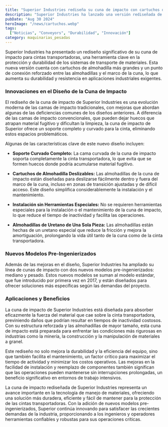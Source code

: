 ```yaml
---
title: "Superior Industries rediseña su cuna de impacto con cartuchos de almohadilla más grandes y mayor durabilidad"
description: "Superior Industries ha lanzado una versión rediseñada de su cuna de impacto para cintas transportadoras, incorporando cartuchos de almohadilla más grandes y un punto de conexión reforzado para mejorar la durabilidad y la eficiencia en la absorción de impactos."
pubDate: "Aug 30 2024"
heroImage: "/news/cartuchos.webp"
tags:
  ["Noticias", "Conveyors", "Durabilidad", "Innovación"]
category: maquinarias_pesadas
---
```


Superior Industries ha presentado un rediseño significativo de su cuna de impacto para cintas transportadoras, una herramienta clave en la protección y durabilidad de los sistemas de transporte de materiales. Esta nueva versión cuenta con cartuchos de almohadilla más grandes y un punto de conexión reforzado entre las almohadillas y el marco de la cuna, lo que aumenta su durabilidad y resistencia en aplicaciones industriales exigentes.

### Innovaciones en el Diseño de la Cuna de Impacto

El rediseño de la cuna de impacto de Superior Industries es una evolución moderna de las camas de impacto tradicionales, con mejoras que abordan algunas de las deficiencias comunes de los diseños anteriores. A diferencia de las camas de impacto convencionales, que pueden dejar huecos que atrapan material fugitivo y dificultan la limpieza, la cuna de impacto de Superior ofrece un soporte completo y curvado para la cinta, eliminando estos espacios problemáticos.

Algunas de las características clave de este nuevo diseño incluyen:

- **Soporte Curvado Completo:** La cama curvada de la cuna de impacto soporta completamente la cinta transportadora, lo que evita que se formen huecos donde podría acumularse material fugitivo.
  
- **Cartuchos de Almohadilla Deslizables:** Las almohadillas de la cuna de impacto están diseñadas para deslizarse fácilmente dentro y fuera del marco de la cuna, incluso en zonas de transición ajustadas y de difícil acceso. Este diseño simplifica considerablemente la instalación y el mantenimiento.

- **Instalación sin Herramientas Especiales:** No se requieren herramientas especiales para la instalación o el mantenimiento de la cuna de impacto, lo que reduce el tiempo de inactividad y facilita las operaciones.

- **Almohadillas de Uretano de Una Sola Pieza:** Las almohadillas están hechas de un uretano especial que reduce la fricción y mejora la amortiguación, prolongando la vida útil tanto de la cuna como de la cinta transportadora.

### Nuevos Modelos Pre-Ingenierizados

Además de las mejoras en el diseño, Superior Industries ha ampliado su línea de cunas de impacto con dos nuevos modelos pre-ingenierizados: mediano y pesado. Estos nuevos modelos se suman al modelo estándar, que fue introducido por primera vez en 2017, y están diseñados para ofrecer soluciones más específicas según las demandas del proyecto.

### Aplicaciones y Beneficios

La cuna de impacto de Superior Industries está diseñada para absorber eficazmente la fuerza del material que cae sobre la cinta transportadora, previniendo daños que podrían resultar en tiempos de inactividad costosos. Con su estructura reforzada y las almohadillas de mayor tamaño, esta cuna de impacto está preparada para enfrentar las condiciones más rigurosas en industrias como la minería, la construcción y la manipulación de materiales a granel.

Este rediseño no solo mejora la durabilidad y la eficiencia del equipo, sino que también facilita el mantenimiento, un factor crítico para maximizar el tiempo de actividad y minimizar los costos operativos. Las mejoras en la facilidad de instalación y reemplazo de componentes también significan que las operaciones pueden mantenerse sin interrupciones prolongadas, un beneficio significativo en entornos de trabajo intensivos.

La cuna de impacto rediseñada de Superior Industries representa un avance importante en la tecnología de manejo de materiales, ofreciendo una solución más duradera, eficiente y fácil de mantener para la protección de las cintas transportadoras. Con la adición de nuevos modelos pre-ingenierizados, Superior continúa innovando para satisfacer las crecientes demandas de la industria, proporcionando a los ingenieros y operadores herramientas confiables y robustas para sus operaciones críticas.

